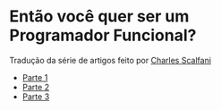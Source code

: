 # Então você quer ser um Programador Funcional?

Tradução da série de artigos feito por [Charles Scalfani](https://twitter.com/cscalfani)

* [Parte 1](./parte-1.md)
* [Parte 2](./parte-2.md)
* [Parte 3](./parte-3.md)